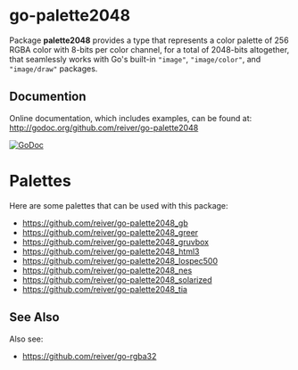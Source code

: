 # go-palette2048

Package **palette2048** provides a type that represents a color palette of 256 RGBA color with 8-bits per color channel,
for a total of 2048-bits altogether,
that seamlessly works with Go's built-in `"image"`, `"image/color"`, and `"image/draw"` packages.

## Documention

Online documentation, which includes examples, can be found at: http://godoc.org/github.com/reiver/go-palette2048

[![GoDoc](https://godoc.org/github.com/reiver/go-palette2048?status.svg)](https://godoc.org/github.com/reiver/go-palette2048)

# Palettes

Here are some palettes that can be used with this package:

* https://github.com/reiver/go-palette2048_gb
* https://github.com/reiver/go-palette2048_greer
* https://github.com/reiver/go-palette2048_gruvbox
* https://github.com/reiver/go-palette2048_html3
* https://github.com/reiver/go-palette2048_lospec500
* https://github.com/reiver/go-palette2048_nes
* https://github.com/reiver/go-palette2048_solarized
* https://github.com/reiver/go-palette2048_tia

## See Also
Also see:

* https://github.com/reiver/go-rgba32
